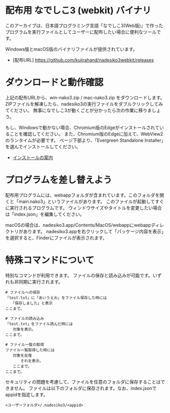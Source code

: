 # 配布用 なでしこ3 (webkit) バイナリ

このアーカイブは、日本語プログラミング言語「なでしこ3(Web版)」で作ったプログラムを実行ファイルとしてユーザーに配布したい場合に便利なツールです。

Windows版とmacOS版のバイナリファイルが提供されています。

 - [配布URL] https://github.com/kujirahand/nadesiko3webkit/releases

# ダウンロードと動作確認

上記の配布URLから、win-nako3.zip / mac-nako3.zip をダウンロードします。
ZIPファイルを解凍したら、nadesiko3の実行ファイルをダブルクリックしてみてください。
無事になでしこ3が動くごとが分かったら次の作業に移りましょう。

もし、Windowsで動かない場合、Chromium版のEdgeがインストールされていることを確認してください。
また、Chromium版のEdgeに加えて、WebView2のランタイムが必要です。
ページ下部より、「Evergreen Standalone Installer」を選んでインストールしてください。

 - [インストールの案内](https://developer.microsoft.com/en-us/microsoft-edge/webview2/)

# プログラムを差し替えよう

配布用プログラムには、webappフォルダが含まれています。このフォルダを開くと「main.nako3」というファイルがあります。
このファイルが起動してすぐに実行されるプログラムです。
ウィンドウサイズやタイトルを変更したい場合は「index.json」を編集してください。

macOSの場合は、nadesiko3.app/Contents/MacOS/webappにwebappディレクトリがあります。
nadesiko3.appを右クリックして「パッケージ内容を表示」を選択すると、Finderにファイルが表示されます。

# 特殊コマンドについて

特別なコマンドが利用できます。
ファイルの保存と読み込みが可能です。いずれも非同期に実行されます。

```api.nako3
# ファイルへの保存
「test.txt」に「あいうえお」をファイル保存した時には
　　「保存しました」と表示
ここまで。

# ファイルの読み込み
「test.txt」をファイル読んだ時には
　　対象を表示。
ここまで。

# ファイル一覧の取得
ファイル一覧取得した時には
　　対象を反復
　　　　それを表示。
　　ここまで。
ここまで。
```

セキュリティの問題を考慮して、ファイルを任意のフォルダに保存することはできません。
ファイルは以下のフォルダに保存されます。なお、index.jsonでappidを指定します。

```text
<ユーザーフォルダ>/.nadesiko3/<appid>
```


